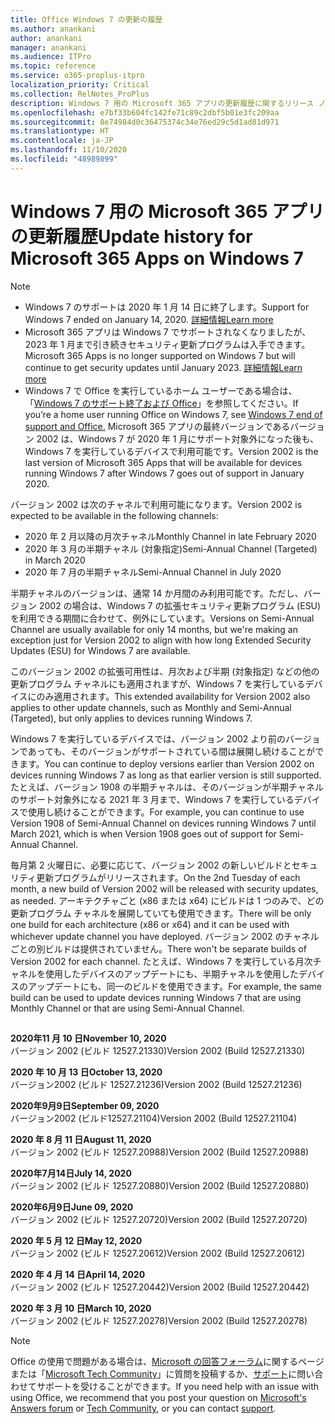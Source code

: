 ```yaml
---
title: Office Windows 7 の更新の履歴
ms.author: anankani
author: anankani
manager: anankani
ms.audience: ITPro
ms.topic: reference
ms.service: o365-proplus-itpro
localization_priority: Critical
ms.collection: RelNotes_ProPlus
description: Windows 7 用の Microsoft 365 アプリの更新履歴に関するリリース ノートを提供
ms.openlocfilehash: e7bf33b604fc142fe71c89c2dbf5b01e3fc209aa
ms.sourcegitcommit: 8e74984d0c36475374c34e76ed29c5d1ad81d971
ms.translationtype: HT
ms.contentlocale: ja-JP
ms.lasthandoff: 11/10/2020
ms.locfileid: "48989899"
---
```

# <a name="update-history-for-microsoft-365-apps-on-windows-7"></a><span data-ttu-id="8ae56-103">Windows 7 用の Microsoft 365 アプリの更新履歴</span><span class="sxs-lookup"><span data-stu-id="8ae56-103">Update history for Microsoft 365 Apps on Windows 7</span></span> 

 > [!NOTE]
>
>- <span data-ttu-id="8ae56-104">Windows 7 のサポートは 2020 年 1 月 14 日に終了します。</span><span class="sxs-lookup"><span data-stu-id="8ae56-104">Support for Windows 7 ended on January 14, 2020.</span></span> [<span data-ttu-id="8ae56-105">詳細情報</span><span class="sxs-lookup"><span data-stu-id="8ae56-105">Learn more</span></span>](https://www.microsoft.com/microsoft-365/windows/end-of-windows-7-support?rtc=1)
>- <span data-ttu-id="8ae56-106">Microsoft 365 アプリは Windows 7 でサポートされなくなりましたが、2023 年 1 月まで引き続きセキュリティ更新プログラムは入手できます。</span><span class="sxs-lookup"><span data-stu-id="8ae56-106">Microsoft 365 Apps is no longer supported on Windows 7 but will continue to get security updates until January 2023.</span></span> [<span data-ttu-id="8ae56-107">詳細情報</span><span class="sxs-lookup"><span data-stu-id="8ae56-107">Learn more</span></span>](https://docs.microsoft.com/DeployOffice/windows-7-support)
>- <span data-ttu-id="8ae56-108">Windows 7 で Office を実行しているホーム ユーザーである場合は、「[Windows 7 のサポート終了および Office](https://support.office.com/en-us/article/windows-7-end-of-support-and-office-78f20fab-b57b-44d7-8368-06a8493f3cb9?ui=en-US&rs=en-US&ad=US)」を参照してください。</span><span class="sxs-lookup"><span data-stu-id="8ae56-108">If you’re a home user running Office on Windows 7, see [Windows 7 end of support and Office.](https://support.office.com/en-us/article/windows-7-end-of-support-and-office-78f20fab-b57b-44d7-8368-06a8493f3cb9?ui=en-US&rs=en-US&ad=US)</span></span>
<span data-ttu-id="8ae56-109">Microsoft 365 アプリの最終バージョンであるバージョン 2002 は、Windows 7 が 2020 年 1 月にサポート対象外になった後も、Windows 7 を実行しているデバイスで利用可能です。</span><span class="sxs-lookup"><span data-stu-id="8ae56-109">Version 2002 is the last version of Microsoft 365 Apps that will be available for devices running Windows 7 after Windows 7 goes out of support in January 2020.</span></span>  

<span data-ttu-id="8ae56-110">バージョン 2002 は次のチャネルで利用可能になります。</span><span class="sxs-lookup"><span data-stu-id="8ae56-110">Version 2002 is expected to be available in the following channels:</span></span>
- <span data-ttu-id="8ae56-111">2020 年 2 月以降の月次チャネル</span><span class="sxs-lookup"><span data-stu-id="8ae56-111">Monthly Channel in late February 2020</span></span>
- <span data-ttu-id="8ae56-112">2020 年 3 月の半期チャネル (対象指定)</span><span class="sxs-lookup"><span data-stu-id="8ae56-112">Semi-Annual Channel (Targeted) in March 2020</span></span>
- <span data-ttu-id="8ae56-113">2020 年 7 月の半期チャネル</span><span class="sxs-lookup"><span data-stu-id="8ae56-113">Semi-Annual Channel in July 2020</span></span>

<span data-ttu-id="8ae56-114">半期チャネルのバージョンは、通常 14 か月間のみ利用可能です。ただし、バージョン 2002 の場合は、Windows 7 の拡張セキュリティ更新プログラム (ESU) を利用できる期間に合わせて、例外にしています。</span><span class="sxs-lookup"><span data-stu-id="8ae56-114">Versions on Semi-Annual Channel are usually available for only 14 months, but we're making an exception just for Version 2002 to align with how long Extended Security Updates (ESU) for Windows 7 are available.</span></span>

<span data-ttu-id="8ae56-115">このバージョン 2002 の拡張可用性は、月次および半期 (対象指定) などの他の更新プログラム チャネルにも適用されますが、Windows 7 を実行しているデバイスにのみ適用されます。</span><span class="sxs-lookup"><span data-stu-id="8ae56-115">This extended availability for Version 2002 also applies to other update channels, such as Monthly and Semi-Annual (Targeted), but only applies to devices running Windows 7.</span></span>

<span data-ttu-id="8ae56-116">Windows 7 を実行しているデバイスでは、バージョン 2002 より前のバージョンであっても、そのバージョンがサポートされている間は展開し続けることができます。</span><span class="sxs-lookup"><span data-stu-id="8ae56-116">You can continue to deploy versions earlier than Version 2002 on devices running Windows 7 as long as that earlier version is still supported.</span></span> <span data-ttu-id="8ae56-117">たとえば、バージョン 1908 の半期チャネルは、そのバージョンが半期チャネルのサポート対象外になる 2021 年 3 月まで、Windows 7 を実行しているデバイスで使用し続けることができます。</span><span class="sxs-lookup"><span data-stu-id="8ae56-117">For example, you can continue to use Version 1908 of Semi-Annual Channel on devices running Windows 7 until March 2021, which is when Version 1908 goes out of support for Semi-Annual Channel.</span></span>

<span data-ttu-id="8ae56-118">毎月第 2 火曜日に、必要に応じて、バージョン 2002 の新しいビルドとセキュリティ更新プログラムがリリースされます。</span><span class="sxs-lookup"><span data-stu-id="8ae56-118">On the 2nd Tuesday of each month, a new build of Version 2002 will be released with security updates, as needed.</span></span> <span data-ttu-id="8ae56-119">アーキテクチャごと (x86 または x64) にビルドは 1 つのみで、どの更新プログラム チャネルを展開していても使用できます。</span><span class="sxs-lookup"><span data-stu-id="8ae56-119">There will be only one build for each architecture (x86 or x64) and it can be used with whichever update channel you have deployed.</span></span> <span data-ttu-id="8ae56-120">バージョン 2002 のチャネルごとの別ビルドは提供されていません。</span><span class="sxs-lookup"><span data-stu-id="8ae56-120">There won't be separate builds of Version 2002 for each channel.</span></span> <span data-ttu-id="8ae56-121">たとえば、Windows 7 を実行している月次チャネルを使用したデバイスのアップデートにも、半期チャネルを使用したデバイスのアップデートにも、同一のビルドを使用できます。</span><span class="sxs-lookup"><span data-stu-id="8ae56-121">For example, the same build can be used to update devices running Windows 7 that are using Monthly Channel or that are using Semi-Annual Channel.</span></span>

##

[//]: # (削除しないでください)

<span data-ttu-id="8ae56-123">**2020年11 月 10 日**</span><span class="sxs-lookup"><span data-stu-id="8ae56-123">**November 10, 2020**</span></span><br/>
<span data-ttu-id="8ae56-124">バージョン 2002 (ビルド 12527.21330)</span><span class="sxs-lookup"><span data-stu-id="8ae56-124">Version 2002 (Build 12527.21330)</span></span><br/>

<span data-ttu-id="8ae56-125">**2020 年 10 月 13 日**</span><span class="sxs-lookup"><span data-stu-id="8ae56-125">**October 13, 2020**</span></span><br/>
<span data-ttu-id="8ae56-126">バージョン2002 (ビルド 12527.21236)</span><span class="sxs-lookup"><span data-stu-id="8ae56-126">Version 2002 (Build 12527.21236)</span></span><br/>

<span data-ttu-id="8ae56-127">**2020年9月9日**</span><span class="sxs-lookup"><span data-stu-id="8ae56-127">**September 09, 2020**</span></span><br/>
<span data-ttu-id="8ae56-128">バージョン2002 (ビルド12527.21104)</span><span class="sxs-lookup"><span data-stu-id="8ae56-128">Version 2002 (Build 12527.21104)</span></span><br/>

<span data-ttu-id="8ae56-129">**2020 年 8 月 11 日**</span><span class="sxs-lookup"><span data-stu-id="8ae56-129">**August 11, 2020**</span></span><br/>
<span data-ttu-id="8ae56-130">バージョン 2002 (ビルド 12527.20988)</span><span class="sxs-lookup"><span data-stu-id="8ae56-130">Version 2002 (Build 12527.20988)</span></span><br/>

<span data-ttu-id="8ae56-131">**2020年7月14日**</span><span class="sxs-lookup"><span data-stu-id="8ae56-131">**July 14, 2020**</span></span><br/>
<span data-ttu-id="8ae56-132">バージョン 2002 (ビルド 12527.20880)</span><span class="sxs-lookup"><span data-stu-id="8ae56-132">Version 2002 (Build 12527.20880)</span></span><br/>

<span data-ttu-id="8ae56-133">**2020年6月9日**</span><span class="sxs-lookup"><span data-stu-id="8ae56-133">**June 09, 2020**</span></span><br/>
<span data-ttu-id="8ae56-134">バージョン 2002 (ビルド 12527.20720)</span><span class="sxs-lookup"><span data-stu-id="8ae56-134">Version 2002 (Build 12527.20720)</span></span><br/>

<span data-ttu-id="8ae56-135">**2020 年 5 月 12 日**</span><span class="sxs-lookup"><span data-stu-id="8ae56-135">**May 12, 2020**</span></span><br/>
<span data-ttu-id="8ae56-136">バージョン 2002 (ビルド 12527.20612)</span><span class="sxs-lookup"><span data-stu-id="8ae56-136">Version 2002 (Build 12527.20612)</span></span><br/>

<span data-ttu-id="8ae56-137">**2020 年 4 月 14 日**</span><span class="sxs-lookup"><span data-stu-id="8ae56-137">**April 14, 2020**</span></span><br/>
<span data-ttu-id="8ae56-138">バージョン 2002 (ビルド 12527.20442)</span><span class="sxs-lookup"><span data-stu-id="8ae56-138">Version 2002 (Build 12527.20442)</span></span><br/>

<span data-ttu-id="8ae56-139">**2020 年 3 月 10 日**</span><span class="sxs-lookup"><span data-stu-id="8ae56-139">**March 10, 2020**</span></span><br/>
<span data-ttu-id="8ae56-140">バージョン 2002 (ビルド 12527.20278)</span><span class="sxs-lookup"><span data-stu-id="8ae56-140">Version 2002 (Build 12527.20278)</span></span><br/>




> [!NOTE]
> <span data-ttu-id="8ae56-141">Office の使用で問題がある場合は、[Microsoft の回答フォーラム](https://answers.microsoft.com/)に関するページまたは「[Microsoft Tech Community](https://techcommunity.microsoft.com/)」に質問を投稿するか、[サポート](https://support.microsoft.com/contactus)に問い合わせてサポートを受けることができます。</span><span class="sxs-lookup"><span data-stu-id="8ae56-141">If you need help with an issue with using Office, we recommend that you post your question on [Microsoft's Answers forum](https://answers.microsoft.com/) or [Tech Community](https://techcommunity.microsoft.com/), or you can contact [support](https://support.microsoft.com/contactus).</span></span>
